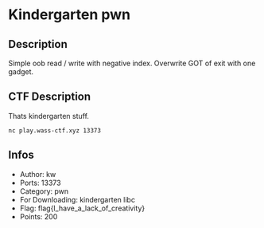 Kindergarten pwn
=========

## Description
Simple oob read / write with negative index.
Overwrite GOT of exit with one gadget.

## CTF Description

Thats kindergarten stuff.

```
nc play.wass-ctf.xyz 13373
```

## Infos

* Author: kw
* Ports: 13373
* Category: pwn
* For Downloading: kindergarten libc
* Flag: flag{I_have_a_lack_of_creativity}
* Points: 200
